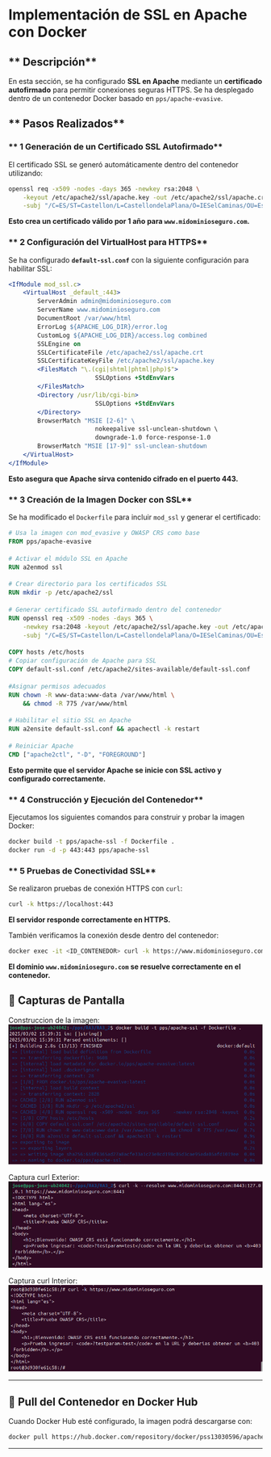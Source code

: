 # Implementación de SSL en Apache con Docker

## ** Descripción**
En esta sección, se ha configurado **SSL en Apache** mediante un **certificado autofirmado** para permitir conexiones seguras HTTPS. Se ha desplegado dentro de un contenedor Docker basado en `pps/apache-evasive`.

## ** Pasos Realizados**

### ** 1 Generación de un Certificado SSL Autofirmado**
El certificado SSL se generó automáticamente dentro del contenedor utilizando:
```sh
openssl req -x509 -nodes -days 365 -newkey rsa:2048 \
    -keyout /etc/apache2/ssl/apache.key -out /etc/apache2/ssl/apache.crt \
    -subj "/C=ES/ST=Castellon/L=CastellondelaPlana/O=IESelCaminas/OU=EspecializacionCiberseguridad/CN=www.midominioseguro.com"
```
 **Esto crea un certificado válido por 1 año para `www.midominioseguro.com`.**

### ** 2 Configuración del VirtualHost para HTTPS**
Se ha configurado **`default-ssl.conf`** con la siguiente configuración para habilitar SSL:
```apache
<IfModule mod_ssl.c>
    <VirtualHost _default_:443>
        ServerAdmin admin@midominioseguro.com
        ServerName www.midominioseguro.com
        DocumentRoot /var/www/html
        ErrorLog ${APACHE_LOG_DIR}/error.log
        CustomLog ${APACHE_LOG_DIR}/access.log combined
        SSLEngine on
        SSLCertificateFile /etc/apache2/ssl/apache.crt
        SSLCertificateKeyFile /etc/apache2/ssl/apache.key
        <FilesMatch "\.(cgi|shtml|phtml|php)$">
                        SSLOptions +StdEnvVars
        </FilesMatch>
        <Directory /usr/lib/cgi-bin>
                        SSLOptions +StdEnvVars
        </Directory>
        BrowserMatch "MSIE [2-6]" \
                        nokeepalive ssl-unclean-shutdown \
                        downgrade-1.0 force-response-1.0
        BrowserMatch "MSIE [17-9]" ssl-unclean-shutdown
    </VirtualHost>
</IfModule>
```
 **Esto asegura que Apache sirva contenido cifrado en el puerto 443.**

### ** 3 Creación de la Imagen Docker con SSL**
Se ha modificado el `Dockerfile` para incluir `mod_ssl` y generar el certificado:
```dockerfile
# Usa la imagen con mod_evasive y OWASP CRS como base
FROM pps/apache-evasive

# Activar el módulo SSL en Apache
RUN a2enmod ssl

# Crear directorio para los certificados SSL
RUN mkdir -p /etc/apache2/ssl

# Generar certificado SSL autofirmado dentro del contenedor
RUN openssl req -x509 -nodes -days 365 \
    -newkey rsa:2048 -keyout /etc/apache2/ssl/apache.key -out /etc/apache2/ssl/apache.crt \
    -subj "/C=ES/ST=Castellon/L=CastellondelaPlana/O=IESelCaminas/OU=EspecializacionCiberseguridad/CN=www.midominioseguro.com"

COPY hosts /etc/hosts
# Copiar configuración de Apache para SSL
COPY default-ssl.conf /etc/apache2/sites-available/default-ssl.conf

#Asignar permisos adecuados
RUN chown -R www-data:www-data /var/www/html \
    && chmod -R 775 /var/www/html 

# Habilitar el sitio SSL en Apache
RUN a2ensite default-ssl.conf && apachectl -k restart

# Reiniciar Apache
CMD ["apache2ctl", "-D", "FOREGROUND"]
```
 **Esto permite que el servidor Apache se inicie con SSL activo y configurado correctamente.**

### ** 4 Construcción y Ejecución del Contenedor**
Ejecutamos los siguientes comandos para construir y probar la imagen Docker:
```sh
docker build -t pps/apache-ssl -f Dockerfile .
docker run -d -p 443:443 pps/apache-ssl
```

### ** 5 Pruebas de Conectividad SSL**
Se realizaron pruebas de conexión HTTPS con `curl`:
```sh
curl -k https://localhost:443
```
 **El servidor responde correctamente en HTTPS.**

También verificamos la conexión desde dentro del contenedor:
```sh
docker exec -it <ID_CONTENEDOR> curl -k https://www.midominioseguro.com
```
 **El dominio `www.midominioseguro.com` se resuelve correctamente en el contenedor.**

## **🔹 Capturas de Pantalla**
  
  Construccion de la imagen:  
  ![Construccion de la imagen](./Capturas/CreacionImagen.png)
  
  Captura curl Exterior:  
  ![Captura curl Exterior](./Capturas/CurlExterior.png)

  Captura curl Interior:  
  ![Captura curl Interior](./Capturas/CurlInterior.png)

---
## **🔹 Pull del Contenedor en Docker Hub**
Cuando Docker Hub esté configurado, la imagen podrá descargarse con:
```sh
docker pull https://hub.docker.com/repository/docker/pss13030596/apache2-ssl
```

---